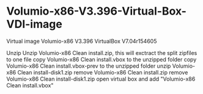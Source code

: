 # Volumio-x86-V3.396-Virtual-Box-VDI-image
Virtual image Volumio-x86 V3.396 VirtualBox V7.04r154605

Unzip
Unzip Volumio-x86 Clean install.zip, this will exctract the split zipfiles to one file
copy Volumio-x86 Clean install.vbox to the unzipped folder
copy Volumio-x86 Clean install.vbox-prev to the unzipped folder
unzip Volumio-x86 Clean install-disk1.zip
remove Volumio-x86 Clean install.zip
remove Volumio-x86 Clean install-disk1.zip
open virtual box and add "Volumio-x86 Clean install.vbox"
